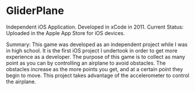 GliderPlane
===========

Independent iOS Application. 
Developed in xCode in 2011. 
Current Status: Uploaded in the Apple App Store for iOS devices.

Summary: This game was developed as an independent project while I was in high school. It is the first iOS project I undertook in order to get more experience as a developer. The purpose of this game is to collect as many point as you can by controlling an airplane to avoid obstacles. The obstacles increase as the more points you get, and at a certain point they begin to move. This project takes advantage of the accelerometer to control the airplane.
